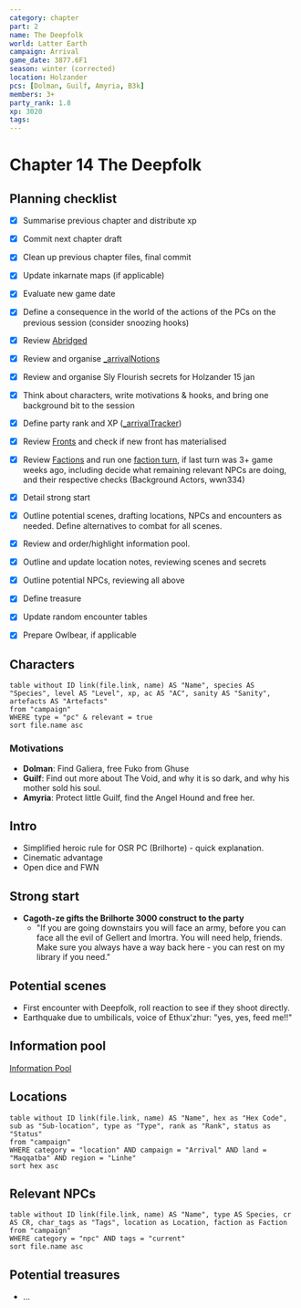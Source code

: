 ```yaml
---
category: chapter
part: 2
name: The Deepfolk
world: Latter Earth
campaign: Arrival
game_date: 3877.6F1
season: winter (corrected)
location: Holzander
pcs: [Dolman, Guilf, Amyria, B3k]
members: 3+
party_rank: 1.8
xp: 3020
tags: 
---
```


# Chapter 14 The Deepfolk

## Planning checklist

- [x] Summarise previous chapter and distribute xp
- [x] Commit next chapter draft
- [x] Clean up previous chapter files, final commit
- [x] Update inkarnate maps (if applicable)
- [x] Evaluate new game date
- [x] Define a consequence in the world of the actions of the PCs on the previous session (consider snoozing hooks)
- [x] Review [Abridged](../context/abridged.md)
- [x] Review and organise [_arrivalNotions](../_arrivalNotions.md)
- [x] Review and organise Sly Flourish secrets for Holzander 15 jan
- [x] Think about characters, write motivations & hooks, and bring one background bit to the session
- [x] Define party rank and XP ([_arrivalTracker](../_arrivalTracker.md))
- [x] Review [Fronts](../factions/_fronts.md) and check if new front has materialised
- [x] Review [Factions](../factions/_factionGame.md) and run one [faction turn](../../../rules/factionRules.md), if last turn was 3+ game weeks ago, including decide what remaining relevant NPCs are doing, and their respective checks (Background Actors, wwn334)
- [x] Detail strong start
- [x] Outline potential scenes, drafting locations, NPCs and encounters as needed. Define alternatives to combat for all scenes.
- [x] Review and order/highlight information pool.
- [x] Outline and update location notes, reviewing scenes and secrets
- [x] Outline potential NPCs, reviewing all above
- [x] Define treasure
- [x] Update random encounter tables
- [x] Prepare Owlbear, if applicable


## Characters

```dataview
table without ID link(file.link, name) AS "Name", species AS "Species", level AS "Level", xp, ac AS "AC", sanity AS "Sanity", artefacts AS "Artefacts"
from "campaign"
WHERE type = "pc" & relevant = true
sort file.name asc
```

### Motivations

- **Dolman**: Find Galiera, free Fuko from Ghuse
- **Guilf**: Find out more about The Void, and why it is so dark, and why his mother sold his soul.
- **Amyria**: Protect little Guilf, find the Angel Hound and free her.

## Intro

- Simplified heroic rule for OSR PC (Brilhorte) - quick explanation.
- Cinematic advantage
- Open dice and FWN

## Strong start

- **Cagoth-ze gifts the Brilhorte 3000 construct to the party**
	- "If you are going downstairs you will face an army, before you can face all the evil of Gellert and Imortra. You will need help, friends. Make sure you always have a way back here - you can rest on my library if you need."

## Potential scenes

- First encounter with Deepfolk, roll reaction to see if they shoot directly.
- Earthquake due to umbilicals, voice of Ethux'zhur: "yes, yes, feed me!!"

## Information pool

[Information Pool](../_informationPool.md)

## Locations

```dataview
table without ID link(file.link, name) AS "Name", hex as "Hex Code", sub as "Sub-location", type as "Type", rank as "Rank", status as "Status"
from "campaign"
WHERE category = "location" AND campaign = "Arrival" AND land = "Maqqatba" AND region = "Linhe"
sort hex asc
```

## Relevant NPCs

```dataview
table without ID link(file.link, name) AS "Name", type AS Species, cr AS CR, char_tags as "Tags", location as Location, faction as Faction
from "campaign"
WHERE category = "npc" AND tags = "current"
sort file.name asc
```

## Potential treasures

- ...
